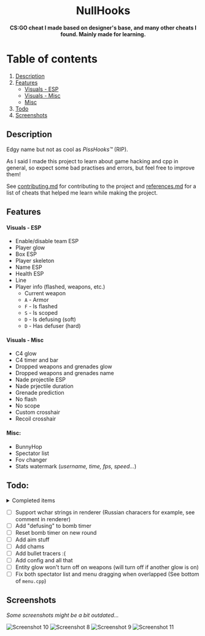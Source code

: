 <div align="center">
    <h1>NullHooks</h1>
    <b>CS:GO cheat I made based on designer's base, and many other cheats I found. Mainly made for learning.</b>
    <div></div>
</div>

# Table of contents
1. [Description](#description)
2. [Features](#features)
    - [Visuals - ESP](#visuals---esp)
    - [Visuals - Misc](#visuals---misc)
    - [Misc](#misc)
3. [Todo](#todo)
4. [Screenshots](#screenshots)

## Description
Edgy name but not as cool as *PissHooks™* (RIP).

As I said I made this project to learn about game hacking and cpp in general, so expect some bad practises and errors, but feel free to improve them!

See [contributing.md](CONTRIBUTING.md) for contributing to the project and [references.md](REFERENCES.md) for a list of cheats that helped me learn while making the project.

## Features
#### Visuals - ESP
- Enable/disable team ESP
- Player glow
- Box ESP
- Player skeleton
- Name ESP
- Health ESP
- Line
- Player info (flashed, weapons, etc.)
    - Current weapon
    - `A` - Armor
    - `F` - Is flashed
    - `S` - Is scoped
    - `D` - Is defusing (soft)
    - `D` - Has defuser (hard)

#### Visuals - Misc
- C4 glow
- C4 timer and bar
- Dropped weapons and grenades glow
- Dropped weapons and grenades name
- Nade projectile ESP
- Nade prjectile duration
- Grenade prediction
- No flash
- No scope
- Custom crosshair
- Recoil crosshair

#### Misc:
- BunnyHop
- Spectator list
- Fov changer
- Stats watermark (*username, time, fps, speed...*)

## Todo:
<details>
    <summary>Completed items</summary>  
    
- [X] Clean the code
- [X] Choose team not working (click)
- [X] Move *NullHooks-Lite* to *NullHooks* branches
- [X] Change spectator list style
- [X] Add recoil crosshair
- [X] Make spectator list movable (same as menu)
- [X] Add active nade ESP
    - [X] Fix smoke class id
- [X] Add nade prediction
- [X] Add player skeleton ESP
- [X] Bring menu tabs back (rip)
- [X] Make spectator list width dynamic depending on name lengths
- [X] Add line esp
- [X] Add glows 
    - [X] Add bomb glow
    - [X] Add player glow
    - [X] Add chicken glow
    - [X] Add weapon glow
- [X] Add bomb timer
- [X] Add weapon info about player
- [X] Fix entity names showing outside the map if they dont exist (See `entity_esp.cpp`)
- [X] Remove glow on nade projectiles
- [X] Remove esp on spectated player
- [X] Nade projectiles outside screen
- [X] Add option for disabling watermark and stats
- [X] Make gui checkboxes enable by clicking the name of the feature
</details>

- [ ] Support wchar strings in renderer (Russian characers for example, see comment in renderer)
- [ ] Add "defusing" to bomb timer
- [ ] Reset bomb timer on new round
- [ ] Add aim stuff
- [ ] Add chams
- [ ] Add bullet tracers :(
- [ ] Add config and all that
- [ ] Entity glow won't turn off on weapons (will turn off if another glow is on)
- [ ] Fix both spectator list and menu dragging when overlapped (See bottom of `menu.cpp`)

## Screenshots
*Some screenshots might be a bit outdated...*  

![Screenshot 10](screenshots/screenshot10.png)
![Screenshot 8](screenshots/screenshot8.png)
![Screenshot 9](screenshots/screenshot9.png)
![Screenshot 11](screenshots/screenshot11.png)
